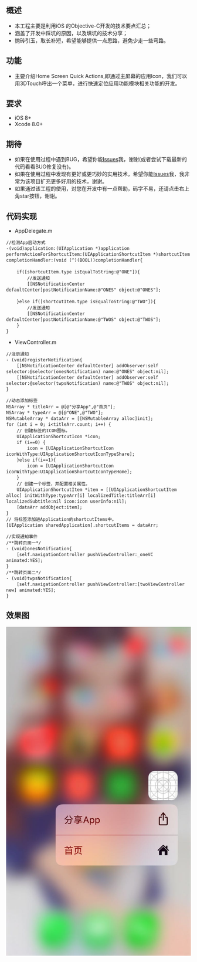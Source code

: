 概述
---------------------------------
* 本工程主要是利用iOS 的Objective-C开发的技术要点汇总；
* 涵盖了开发中踩坑的原因，以及填坑的技术分享；
* 抛砖引玉，取长补短，希望能够提供一点思路，避免少走一些弯路。

功能
--------------------------------

- 主要介绍Home Screen Quick Actions,即通过主屏幕的应用Icon，我们可以用3DTouch呼出一个菜单，进行快速定位应用功能模块相关功能的开发。


要求
---------------------------------

* iOS 8+
* Xcode 8.0+

期待
---------------------------------

* 如果在使用过程中遇到BUG，希望你能[Issues](https://github.com/NSLog-YuHaitao/3DTouch/issues)我，谢谢(或者尝试下载最新的代码看看BUG修复没有)。
* 如果在使用过程中发现有更好或更巧妙的实用技术，希望你能[Issues](https://github.com/NSLog-YuHaitao/3DTouch/issues)我，我非常为该项目扩充更多好用的技术，谢谢。
* 如果通过该工程的使用，对您在开发中有一点帮助，码字不易，还请点击右上角star按钮，谢谢。

代码实现
---------------------------------

- AppDelegate.m

~~~
//检测App启动方式
-(void)application:(UIApplication *)application performActionForShortcutItem:(UIApplicationShortcutItem *)shortcutItem completionHandler:(void (^)(BOOL))completionHandler{

    if([shortcutItem.type isEqualToString:@"ONE"]){
        //发送通知
        [[NSNotificationCenter defaultCenter]postNotificationName:@"ONES" object:@"ONES"];

    }else if([shortcutItem.type isEqualToString:@"TWO"]){
        //发送通知
        [[NSNotificationCenter defaultCenter]postNotificationName:@"TWOS" object:@"TWOS"];
    }
}
~~~

- ViewController.m

~~~
//注册通知
- (void)registerNotification{
    [[NSNotificationCenter defaultCenter] addObserver:self selector:@selector(onesNotification) name:@"ONES" object:nil];
    [[NSNotificationCenter defaultCenter] addObserver:self selector:@selector(twpsNotification) name:@"TWOS" object:nil];
}
~~~


~~~
//动态添加标签
NSArray * titleArr = @[@"分享App",@"首页"];
NSArray * typeArr = @[@"ONE",@"TWO"];
NSMutableArray * dataArr = [[NSMutableArray alloc]init];
for (int i = 0; i<titleArr.count; i++) {
    // 创建标签的ICON图标。
    UIApplicationShortcutIcon *icon;
    if (i==0) {
        icon = [UIApplicationShortcutIcon iconWithType:UIApplicationShortcutIconTypeShare];
    }else if(i==1){
        icon = [UIApplicationShortcutIcon iconWithType:UIApplicationShortcutIconTypeHome];
    }
    // 创建一个标签，并配置相关属性。
    UIApplicationShortcutItem *item = [[UIApplicationShortcutItem alloc] initWithType:typeArr[i] localizedTitle:titleArr[i] localizedSubtitle:nil icon:icon userInfo:nil];
    [dataArr addObject:item];
}
// 将标签添加进Application的shortcutItems中。
[UIApplication sharedApplication].shortcutItems = dataArr;
~~~

~~~
//实现通知事件
/**跳转页面一*/
- (void)onesNotification{
    [self.navigationController pushViewController:_oneVC animated:YES];
}
/**跳转页面二*/
- (void)twpsNotification{
    [self.navigationController pushViewController:[twoViewController new] animated:YES];
}
~~~


效果图
-----------------------

![icon](11111.jpeg)

